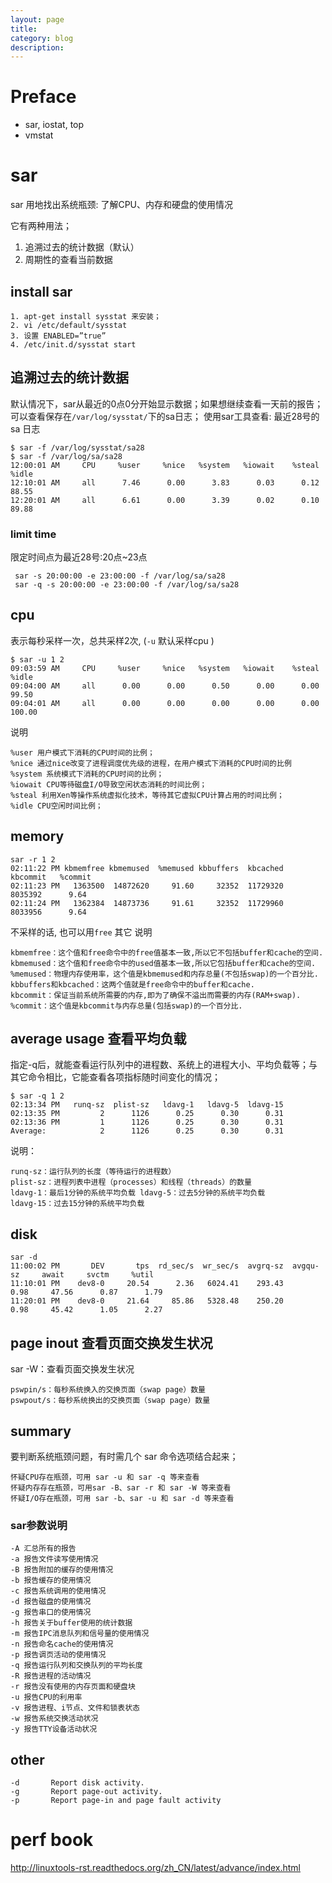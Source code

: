 ```yaml
---
layout: page
title:
category: blog
description:
---
```

# Preface

- sar, iostat, top
- vmstat

# sar
sar 用地找出系统瓶颈: 了解CPU、内存和硬盘的使用情况

它有两种用法；

1. 追溯过去的统计数据（默认）
2. 周期性的查看当前数据

## install sar
	1. apt-get install sysstat 来安装；
	2. vi /etc/default/sysstat
	3. 设置 ENABLED=”true”
	4. /etc/init.d/sysstat start

## 追溯过去的统计数据
默认情况下，sar从最近的0点0分开始显示数据；如果想继续查看一天前的报告；可以查看保存在`/var/log/sysstat/`下的sa日志； 使用sar工具查看:
最近28号的sa 日志

	$ sar -f /var/log/sysstat/sa28
	$ sar -f /var/log/sa/sa28
	12:00:01 AM     CPU     %user     %nice   %system   %iowait    %steal     %idle
	12:10:01 AM     all      7.46      0.00      3.83      0.03      0.12     88.55
	12:20:01 AM     all      6.61      0.00      3.39      0.02      0.10     89.88

### limit time
限定时间点为最近28号:20点~23点

	 sar -s 20:00:00 -e 23:00:00 -f /var/log/sa/sa28
	 sar -q -s 20:00:00 -e 23:00:00 -f /var/log/sa/sa28

## cpu
表示每秒采样一次，总共采样2次, (`-u` 默认采样cpu )

	$ sar -u 1 2
	09:03:59 AM     CPU     %user     %nice   %system   %iowait    %steal     %idle
	09:04:00 AM     all      0.00      0.00      0.50      0.00      0.00     99.50
	09:04:01 AM     all      0.00      0.00      0.00      0.00      0.00    100.00

说明

	%user 用户模式下消耗的CPU时间的比例；
	%nice 通过nice改变了进程调度优先级的进程，在用户模式下消耗的CPU时间的比例
	%system 系统模式下消耗的CPU时间的比例；
	%iowait CPU等待磁盘I/O导致空闲状态消耗的时间比例；
	%steal 利用Xen等操作系统虚拟化技术，等待其它虚拟CPU计算占用的时间比例；
	%idle CPU空闲时间比例；

## memory

	sar -r 1 2
	02:11:22 PM kbmemfree kbmemused  %memused kbbuffers  kbcached  kbcommit   %commit
	02:11:23 PM   1363500  14872620     91.60     32352  11729320   8035392      9.64
	02:11:24 PM   1362384  14873736     91.61     32352  11729960   8033956      9.64

不采样的话, 也可以用`free` 其它 说明

	kbmemfree：这个值和free命令中的free值基本一致,所以它不包括buffer和cache的空间.
	kbmemused：这个值和free命令中的used值基本一致,所以它包括buffer和cache的空间.
	%memused：物理内存使用率，这个值是kbmemused和内存总量(不包括swap)的一个百分比.
	kbbuffers和kbcached：这两个值就是free命令中的buffer和cache.
	kbcommit：保证当前系统所需要的内存,即为了确保不溢出而需要的内存(RAM+swap).
	%commit：这个值是kbcommit与内存总量(包括swap)的一个百分比.

## average usage 查看平均负载
指定-q后，就能查看运行队列中的进程数、系统上的进程大小、平均负载等；与其它命令相比，它能查看各项指标随时间变化的情况；

	$ sar -q 1 2
	02:13:34 PM   runq-sz  plist-sz   ldavg-1   ldavg-5  ldavg-15
	02:13:35 PM         2      1126      0.25      0.30      0.31
	02:13:36 PM         1      1126      0.25      0.30      0.31
	Average:            2      1126      0.25      0.30      0.31

说明：

	runq-sz：运行队列的长度（等待运行的进程数）
	plist-sz：进程列表中进程（processes）和线程（threads）的数量
	ldavg-1：最后1分钟的系统平均负载 ldavg-5：过去5分钟的系统平均负载
	ldavg-15：过去15分钟的系统平均负载

## disk

	sar -d
	11:00:02 PM       DEV       tps  rd_sec/s  wr_sec/s  avgrq-sz  avgqu-sz     await     svctm     %util
	11:10:01 PM    dev8-0     20.54      2.36   6024.41    293.43      0.98     47.56      0.87      1.79
	11:20:01 PM    dev8-0     21.64     85.86   5328.48    250.20      0.98     45.42      1.05      2.27

## page inout 查看页面交换发生状况
sar -W：查看页面交换发生状况

	pswpin/s：每秒系统换入的交换页面（swap page）数量
	pswpout/s：每秒系统换出的交换页面（swap page）数量

## summary
要判断系统瓶颈问题，有时需几个 sar 命令选项结合起来；

	怀疑CPU存在瓶颈，可用 sar -u 和 sar -q 等来查看
	怀疑内存存在瓶颈，可用sar -B、sar -r 和 sar -W 等来查看
	怀疑I/O存在瓶颈，可用 sar -b、sar -u 和 sar -d 等来查看

### sar参数说明

	-A 汇总所有的报告
	-a 报告文件读写使用情况
	-B 报告附加的缓存的使用情况
	-b 报告缓存的使用情况
	-c 报告系统调用的使用情况
	-d 报告磁盘的使用情况
	-g 报告串口的使用情况
	-h 报告关于buffer使用的统计数据
	-m 报告IPC消息队列和信号量的使用情况
	-n 报告命名cache的使用情况
	-p 报告调页活动的使用情况
	-q 报告运行队列和交换队列的平均长度
	-R 报告进程的活动情况
	-r 报告没有使用的内存页面和硬盘块
	-u 报告CPU的利用率
	-v 报告进程、i节点、文件和锁表状态
	-w 报告系统交换活动状况
	-y 报告TTY设备活动状况

## other

	-d       Report disk activity.
	-g       Report page-out activity.
	-p       Report page-in and page fault activity

# perf book
http://linuxtools-rst.readthedocs.org/zh_CN/latest/advance/index.html
